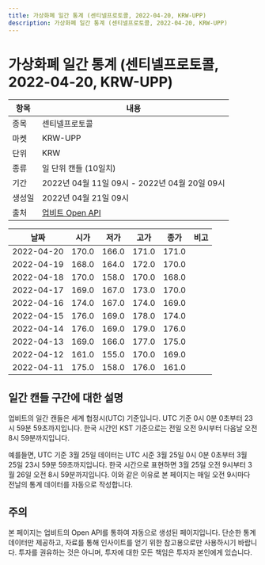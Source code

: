 ```yaml
---
title: 가상화폐 일간 통계 (센티넬프로토콜, 2022-04-20, KRW-UPP)
description: 가상화폐 일간 통계 (센티넬프로토콜, 2022-04-20, KRW-UPP)
---
```



가상화폐 일간 통계 (센티넬프로토콜, 2022-04-20, KRW-UPP)
===

|항목|내용|
|--|--|
|종목|센티넬프로토콜|
|마켓|KRW-UPP|
|단위|KRW|
|종류|일 단위 캔들 (10일치)|
|기간|2022년 04월 11일 09시 - 2022년 04월 20일 09시|
|생성일|2022년 04월 21일 09시|
|출처|[업비트 Open API](https://docs.upbit.com)|


|날짜|시가|저가|고가|종가|비고|
|--|--|--|--|--|--|
|2022-04-20|170.0|166.0|171.0|171.0|    |
|2022-04-19|168.0|164.0|172.0|170.0|    |
|2022-04-18|170.0|158.0|170.0|168.0|    |
|2022-04-17|169.0|167.0|173.0|170.0|    |
|2022-04-16|174.0|167.0|174.0|169.0|    |
|2022-04-15|176.0|169.0|178.0|174.0|    |
|2022-04-14|176.0|169.0|179.0|176.0|    |
|2022-04-13|169.0|166.0|177.0|175.0|    |
|2022-04-12|161.0|155.0|170.0|169.0|    |
|2022-04-11|175.0|158.0|176.0|161.0|    |


일간 캔들 구간에 대한 설명
---


업비트의 일간 캔들은 세계 협정시(UTC) 기준입니다. 
UTC 기준 0시 0분 0초부터 23시 59분 59초까지입니다. 
한국 시간인 KST 기준으로는 전일 오전 9시부터 다음날 오전 8시 59분까지입니다. 


예를들면, UTC 기준 3월 25일 데이터는 UTC 시준 3월 25일 0시 0분 0초부터 3월 25일 23시 59분 59초까지입니다. 
한국 시간으로 표현하면 3월 25일 오전 9시부터 3월 26일 오전 8시 59분까지입니다. 
이와 같은 이유로 본 페이지는 매일 오전 9시마다 전날의 통계 데이터를 자동으로 작성합니다. 


주의
---


본 페이지는 업비트의 Open API를 통하여 자동으로 생성된 페이지입니다. 
단순한 통계 데이터만 제공하고, 자료를 통해 인사이트를 얻기 위한 참고용으로만 사용하시기 바랍니다. 
투자를 권유하는 것은 아니며, 투자에 대한 모든 책임은 투자자 본인에게 있습니다. 
